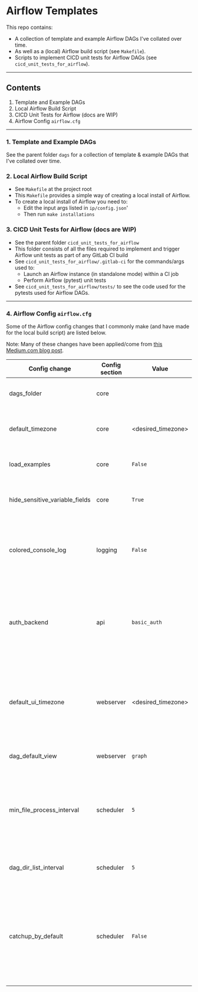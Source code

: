 # Airflow Templates

This repo contains:

* A collection of template and example Airflow DAGs I've collated over time.
* As well as a (local) Airflow build script (see `Makefile`).
* Scripts to implement CICD unit tests for Airflow DAGs (see `cicd_unit_tests_for_airflow`).

---

## Contents

1. Template and Example DAGs
2. Local Airflow Build Script
3. CICD Unit Tests for Airflow (docs are WIP)
4. Airflow Config `airflow.cfg`

---

### 1. Template and Example DAGs

See the parent folder `dags` for a collection of template & example DAGs that I've collated over time.

### 2. Local Airflow Build Script

* See `Makefile` at the project root
* This `Makefile` provides a simple way of creating a local install of Airflow.
* To create a local install of Airflow you need to:
  * Edit the input args listed in `ip/config.json`'
  * Then run `make installations`

### 3. CICD Unit Tests for Airflow (docs are WIP)

* See the parent folder `cicd_unit_tests_for_airflow`
* This folder consists of all the files required to implement and trigger Airflow unit tests as part of any GitLab CI build
* See `cicd_unit_tests_for_airflow/.gitlab-ci` for the commands/args used to:
  * Launch an Airflow instance (in standalone mode) within a CI job
  * Perform Airflow (pytest) unit tests
* See `cicd_unit_tests_for_airflow/tests/` to see the code used for the pytests used for Airflow DAGs.

---

### 4. Airflow Config `airflow.cfg`

Some of the Airflow config changes that I commonly make (and have made for the local build script) are listed below.

Note: Many of these changes have been applied/come from [this Medium.com blog post](https://medium.com/@agordienko/apache-airflow-cheatsheet-205f82d6edda).

| Config change                    | Config section | Value | Description |
| ---------------------------------| ---------------| ----  | ---- |
| dags_folder                      | core           | <path to your dags folder> |To obviously point to the correct DAGs folder! |
| default_timezone                 | core           | <desired_timezone> | To use the local/desired timezone, as opposed to UTC. |
| load_examples                    | core           | `False` | Set to `False` to prevent loading the examples. |
| hide_sensitive_variable_fields   | core           | `True` | Set to `True` to hide values from some variables. |
| colored_console_log              | logging        | `False` | Set to `False` to help resolve some Airflow logging errors produced. |
| auth_backend                     | api            | `basic_auth` | For local dev purposes, this is set to basic_auth. This allows API calls to be made without needing to generate tokens. |
| default_ui_timezone              | webserver      | <desired_timezone> | Similar to the 2nd point, this ensures the time used on the UI uses this timezone rather than UTC time. |
| dag_default_view                 | webserver      | `graph` | I use the graph! Saves an extra click. |
| min_file_process_interval        | scheduler      | `5` | Reduce the number of seconds Airflow waits to look for DAG changes. I set this to 5 for local dev work. |
| dag_dir_list_interval            | scheduler      | `5` | Same as the above, I set this to 5 for the same reason. |
| catchup_by_default               | scheduler      | `False` | Set to `False` as by default, it is set to `True`. Setting it to true means each time you unpause the DAG all the missed dagruns will start immediately. |
